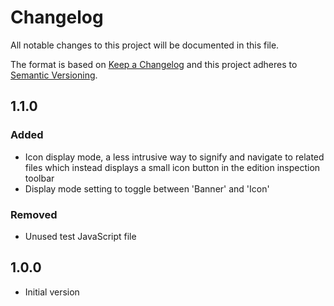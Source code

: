 # Changelog
All notable changes to this project will be documented in this file.

The format is based on [Keep a Changelog](http://keepachangelog.com/en/1.0.0/)
and this project adheres to [Semantic Versioning](http://semver.org/spec/v2.0.0.html).

## 1.1.0

### Added
- Icon display mode, a less intrusive way to signify and navigate to related files which instead displays a small icon button in the edition inspection toolbar
- Display mode setting to toggle between 'Banner' and 'Icon'

### Removed
- Unused test JavaScript file

## 1.0.0
- Initial version
